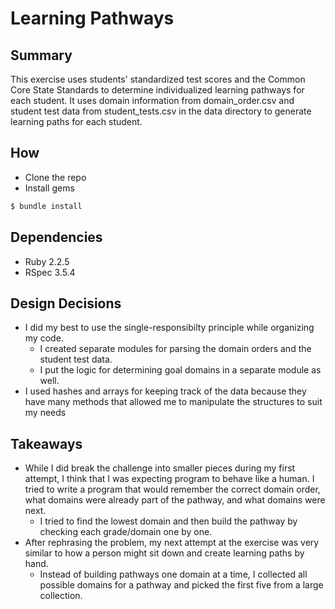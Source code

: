 # Learning Pathways 

## Summary
This exercise uses students' standardized test scores and the Common Core State Standards to determine individualized learning pathways for each student. It uses domain information from domain_order.csv and student test data from student_tests.csv in the data directory to generate learning paths for each student.

## How
* Clone the repo
* Install gems
``` bash
$ bundle install
```

## Dependencies
* Ruby 2.2.5 
* RSpec 3.5.4

## Design Decisions
* I did my best to use the single-responsibilty principle while organizing my code. 
	* I created separate modules for parsing the domain orders and the student test data.
	* I put the logic for determining goal domains in a separate module as well.
* I used hashes and arrays for keeping track of the data because they have many methods that allowed me to manipulate the structures to suit my needs

## Takeaways
* While I did break the challenge into smaller pieces during my first attempt, I think that I was expecting program to behave like a human. I tried to write a program that would remember the correct domain order, what domains were already part of the pathway, and what domains were next.
	* I tried to find the lowest domain and then build the pathway by checking each grade/domain one by one.
* After rephrasing the problem, my next attempt at the exercise was very similar to how a person might sit down and create learning paths by hand. 
	* Instead of building pathways one domain at a time, I collected all possible domains for a pathway and picked the first five from a large collection.
